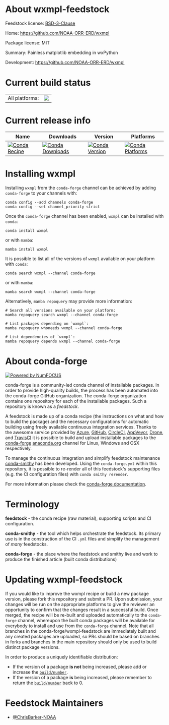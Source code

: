 About wxmpl-feedstock
=====================

Feedstock license: [BSD-3-Clause](https://github.com/conda-forge/wxmpl-feedstock/blob/main/LICENSE.txt)

Home: https://github.com/NOAA-ORR-ERD/wxmpl

Package license: MIT

Summary: Painless matplotlib embedding in wxPython

Development: https://github.com/NOAA-ORR-ERD/wxmpl

Current build status
====================


<table><tr><td>All platforms:</td>
    <td>
      <a href="https://dev.azure.com/conda-forge/feedstock-builds/_build/latest?definitionId=16749&branchName=main">
        <img src="https://dev.azure.com/conda-forge/feedstock-builds/_apis/build/status/wxmpl-feedstock?branchName=main">
      </a>
    </td>
  </tr>
</table>

Current release info
====================

| Name | Downloads | Version | Platforms |
| --- | --- | --- | --- |
| [![Conda Recipe](https://img.shields.io/badge/recipe-wxmpl-green.svg)](https://anaconda.org/conda-forge/wxmpl) | [![Conda Downloads](https://img.shields.io/conda/dn/conda-forge/wxmpl.svg)](https://anaconda.org/conda-forge/wxmpl) | [![Conda Version](https://img.shields.io/conda/vn/conda-forge/wxmpl.svg)](https://anaconda.org/conda-forge/wxmpl) | [![Conda Platforms](https://img.shields.io/conda/pn/conda-forge/wxmpl.svg)](https://anaconda.org/conda-forge/wxmpl) |

Installing wxmpl
================

Installing `wxmpl` from the `conda-forge` channel can be achieved by adding `conda-forge` to your channels with:

```
conda config --add channels conda-forge
conda config --set channel_priority strict
```

Once the `conda-forge` channel has been enabled, `wxmpl` can be installed with `conda`:

```
conda install wxmpl
```

or with `mamba`:

```
mamba install wxmpl
```

It is possible to list all of the versions of `wxmpl` available on your platform with `conda`:

```
conda search wxmpl --channel conda-forge
```

or with `mamba`:

```
mamba search wxmpl --channel conda-forge
```

Alternatively, `mamba repoquery` may provide more information:

```
# Search all versions available on your platform:
mamba repoquery search wxmpl --channel conda-forge

# List packages depending on `wxmpl`:
mamba repoquery whoneeds wxmpl --channel conda-forge

# List dependencies of `wxmpl`:
mamba repoquery depends wxmpl --channel conda-forge
```


About conda-forge
=================

[![Powered by
NumFOCUS](https://img.shields.io/badge/powered%20by-NumFOCUS-orange.svg?style=flat&colorA=E1523D&colorB=007D8A)](https://numfocus.org)

conda-forge is a community-led conda channel of installable packages.
In order to provide high-quality builds, the process has been automated into the
conda-forge GitHub organization. The conda-forge organization contains one repository
for each of the installable packages. Such a repository is known as a *feedstock*.

A feedstock is made up of a conda recipe (the instructions on what and how to build
the package) and the necessary configurations for automatic building using freely
available continuous integration services. Thanks to the awesome service provided by
[Azure](https://azure.microsoft.com/en-us/services/devops/), [GitHub](https://github.com/),
[CircleCI](https://circleci.com/), [AppVeyor](https://www.appveyor.com/),
[Drone](https://cloud.drone.io/welcome), and [TravisCI](https://travis-ci.com/)
it is possible to build and upload installable packages to the
[conda-forge](https://anaconda.org/conda-forge) [anaconda.org](https://anaconda.org/)
channel for Linux, Windows and OSX respectively.

To manage the continuous integration and simplify feedstock maintenance
[conda-smithy](https://github.com/conda-forge/conda-smithy) has been developed.
Using the ``conda-forge.yml`` within this repository, it is possible to re-render all of
this feedstock's supporting files (e.g. the CI configuration files) with ``conda smithy rerender``.

For more information please check the [conda-forge documentation](https://conda-forge.org/docs/).

Terminology
===========

**feedstock** - the conda recipe (raw material), supporting scripts and CI configuration.

**conda-smithy** - the tool which helps orchestrate the feedstock.
                   Its primary use is in the construction of the CI ``.yml`` files
                   and simplify the management of *many* feedstocks.

**conda-forge** - the place where the feedstock and smithy live and work to
                  produce the finished article (built conda distributions)


Updating wxmpl-feedstock
========================

If you would like to improve the wxmpl recipe or build a new
package version, please fork this repository and submit a PR. Upon submission,
your changes will be run on the appropriate platforms to give the reviewer an
opportunity to confirm that the changes result in a successful build. Once
merged, the recipe will be re-built and uploaded automatically to the
`conda-forge` channel, whereupon the built conda packages will be available for
everybody to install and use from the `conda-forge` channel.
Note that all branches in the conda-forge/wxmpl-feedstock are
immediately built and any created packages are uploaded, so PRs should be based
on branches in forks and branches in the main repository should only be used to
build distinct package versions.

In order to produce a uniquely identifiable distribution:
 * If the version of a package **is not** being increased, please add or increase
   the [``build/number``](https://docs.conda.io/projects/conda-build/en/latest/resources/define-metadata.html#build-number-and-string).
 * If the version of a package **is** being increased, please remember to return
   the [``build/number``](https://docs.conda.io/projects/conda-build/en/latest/resources/define-metadata.html#build-number-and-string)
   back to 0.

Feedstock Maintainers
=====================

* [@ChrisBarker-NOAA](https://github.com/ChrisBarker-NOAA/)

